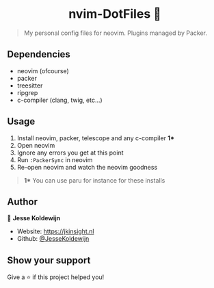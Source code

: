 <h1 align="center">nvim-DotFiles 👋</h1>

> My personal config files for neovim. Plugins managed by Packer.

## Dependencies

-   neovim (ofcourse)
-   packer
-   treesitter
-   ripgrep
-   c-compiler (clang, twig, etc...)

## Usage

1. Install neovim, packer, telescope and any c-compiler <strong>1\*</strong>
2. Open neovim
3. Ignore any errors you get at this point
4. Run `:PackerSync` in neovim
5. Re-open neovim and watch the neovim goodness

> <strong>1\*</strong> You can use paru for instance for these installs

## Author

👤 **Jesse Koldewijn**

-   Website: https://jkinsight.nl
-   Github: [@JesseKoldewijn](https://github.com/JesseKoldewijn)

## Show your support

Give a ⭐️ if this project helped you!
